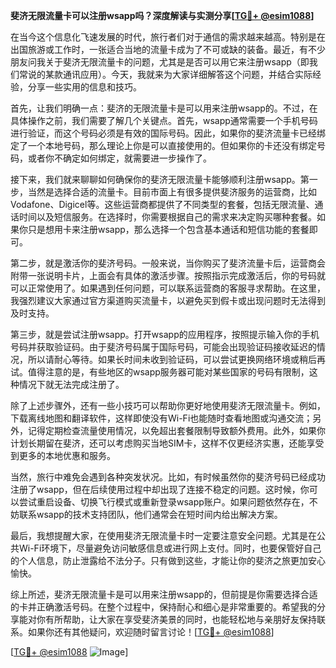 **斐济无限流量卡可以注册wsapp吗？深度解读与实测分享[[TG💪+ @esim1088](https://t.me/s/esim1088)]**

在当今这个信息化飞速发展的时代，旅行者们对于通信的需求越来越高。特别是在出国旅游或工作时，一张适合当地的流量卡成为了不可或缺的装备。最近，有不少朋友问我关于斐济无限流量卡的问题，尤其是是否可以用它来注册wsapp（即我们常说的某款通讯应用）。今天，我就来为大家详细解答这个问题，并结合实际经验，分享一些实用的信息和技巧。

首先，让我们明确一点：斐济的无限流量卡是可以用来注册wsapp的。不过，在具体操作之前，我们需要了解几个关键点。首先，wsapp通常需要一个手机号码进行验证，而这个号码必须是有效的国际号码。因此，如果你的斐济流量卡已经绑定了一个本地号码，那么理论上你是可以直接使用的。但如果你的卡还没有绑定号码，或者你不确定如何绑定，就需要进一步操作了。

接下来，我们就来聊聊如何确保你的斐济无限流量卡能够顺利注册wsapp。第一步，当然是选择合适的流量卡。目前市面上有很多提供斐济服务的运营商，比如Vodafone、Digicel等。这些运营商都提供了不同类型的套餐，包括无限流量、通话时间以及短信服务。在选择时，你需要根据自己的需求来决定购买哪种套餐。如果你只是想用卡来注册wsapp，那么选择一个包含基本通话和短信功能的套餐即可。

第二步，就是激活你的斐济号码。一般来说，当你购买了斐济流量卡后，运营商会附带一张说明卡片，上面会有具体的激活步骤。按照指示完成激活后，你的号码就可以正常使用了。如果遇到任何问题，可以联系运营商的客服寻求帮助。在这里，我强烈建议大家通过官方渠道购买流量卡，以避免买到假卡或出现问题时无法得到及时支持。

第三步，就是尝试注册wsapp。打开wsapp的应用程序，按照提示输入你的手机号码并获取验证码。由于斐济号码属于国际号码，可能会出现验证码接收延迟的情况，所以请耐心等待。如果长时间未收到验证码，可以尝试更换网络环境或稍后再试。值得注意的是，有些地区的wsapp服务器可能对某些国家的号码有限制，这种情况下就无法完成注册了。

除了上述步骤外，还有一些小技巧可以帮助你更好地使用斐济无限流量卡。例如，下载离线地图和翻译软件，这样即使没有Wi-Fi也能随时查看地图或沟通交流；另外，记得定期检查流量使用情况，以免超出套餐限制导致额外费用。此外，如果你计划长期留在斐济，还可以考虑购买当地SIM卡，这样不仅更经济实惠，还能享受到更多的本地优惠和服务。

当然，旅行中难免会遇到各种突发状况。比如，有时候虽然你的斐济号码已经成功注册了wsapp，但在后续使用过程中却出现了连接不稳定的问题。这时候，你可以尝试重启设备、切换飞行模式或重新登录wsapp账户。如果问题依然存在，不妨联系wsapp的技术支持团队，他们通常会在短时间内给出解决方案。

最后，我想提醒大家，在使用斐济无限流量卡时一定要注意安全问题。尤其是在公共Wi-Fi环境下，尽量避免访问敏感信息或进行网上支付。同时，也要保管好自己的个人信息，防止泄露给不法分子。只有做到这些，才能让你的斐济之旅更加安心愉快。

综上所述，斐济无限流量卡是可以用来注册wsapp的，但前提是你需要选择合适的卡并正确激活号码。在整个过程中，保持耐心和细心是非常重要的。希望我的分享能对你有所帮助，让大家在享受斐济美景的同时，也能轻松地与亲朋好友保持联系。如果你还有其他疑问，欢迎随时留言讨论！[[TG💪+ @esim1088](https://t.me/s/esim1088)]

[[TG💪+ @esim1088](https://t.me/s/esim1088) ![Image](https://i.postimg.cc/4NQfJmqS/Snipaste-2025-05-13-00-14-12.png)]